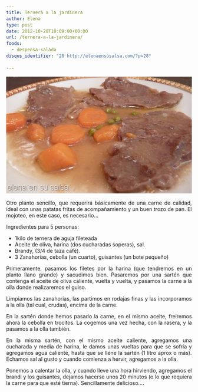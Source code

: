 ```yaml
---
title: Ternera a la jardinera
author: Elena
type: post
date: 2012-10-28T10:09:00+00:00
url: /ternera-a-la-jardinera/
foods:
  - despensa-salada
disqus_identifier: "28 http://elenaensusalsa.com/?p=28"

---
```

[<img style="display: inline; border: 0px;" title="P1060550" src="/2018/03/P1060550_thumb-25255B6-25255D.jpg" alt="P1060550" width="561" height="317" border="0" />][1]

<p align="justify">
  Otro planto sencillo, que requerirá básicamente de una carne de calidad, ideal con unas patatas fritas de acompañamiento y un buen trozo de pan. El mojoteo, en este caso, es necesario…
</p>

<p align="justify">
  Ingredientes para 5 personas:
</p>

  * <div align="justify">
      1kilo de ternera de aguja fileteada
    </div>

  * <div align="justify">
      Aceite de oliva, harina (dos cucharadas soperas), sal.
    </div>

  * <div align="justify">
      Brandy, (3/4 de taza café).
    </div>

  * <div align="justify">
      3 Zanahorias, cebolla (un cuarto), guisantes (un bote pequeño)
    </div>

<p align="justify">
  Primeramente, pasamos los filetes por la harina (que tendremos en un planto llano grande) y sacudimos bien. Pasaremos por una sartén que contenga el aceite de oliva caliente, vuelta y vuelta, y pasamos la carne a la olla donde realizaremos el guiso.
</p>

<p align="justify">
  Limpiamos las zanahorias, las partimos en rodajas finas y las incorporamos a la olla (tal cual, crudas), encima de la carne.
</p>

<p align="justify">
  En la sartén donde hemos pasado la carne, en el mismo aceite, freiremos ahora la cebolla en trocitos. La cogemos una vez hecha, con la rasera, y la pasamos a la olla también.
</p>

<p align="justify">
  En la misma sartén, con el mismo aceite caliente, agregamos una cucharada y media de harina, le damos unas vueltas para que se sofría y agregamos agua caliente, hasta que se llene la sartén (1 litro aprox o más). Echamos sal al gusto y cuando comienza a hervir, agregamos a la olla.
</p>

<p align="justify">
  Ponemos a calentar la olla, y cuando lleve una hora hirviendo, agregamos el brandi y los guisantes, dejamos hacerse unos 20 minutos (o lo que requiera la carne para que esté tierna). Sencillamente delicioso….
</p>

 [1]: /2018/03/P1060550_thumb-25255B6-25255D.jpg
